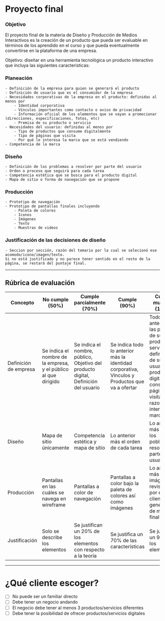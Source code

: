 # Proyecto final

### Objetivo
El proyecto final de la materia de Diseño y Producción de Medios Interactivos es la creación de un producto que pueda ser evaluable en términos de los aprendido en el curso y que pueda eventualmente convertirse en la plataforma de una empresa.

Objetivo: diseñar en una herramienta tecnológica un producto interactivo que incluya las siguientes caracteristicas:
### Planeación
	- Definición de la empresa para quien se generará el producto
    - Definición de usuario que es el consumidor de la empresa
    - Necesidades corporativas de la empresa en el producto: definidas al menos por
    	- Identidad corporativa
        - Vínculos importantes como contacto o aviso de privacidad
        - Información oficial de los elementos que se vayan a promocionar (direcciones, especificaciones, fotos, etc)
        - Premisa de su producto o servicio
	- Necesidades del usuario: definidas al menos por
    	- Tipo de productos que consume digitalmente
        - Tipo de páginas que visita
        - Por qué le interesa la marca que se está vendiendo
    - Competencia de la marca
### Diseño
	- Definición de los problemas a resolver por parte del usuario
    - Orden o proceso que seguirá para cada tarea
    - Competencia estética que se busca para el producto digital
    - Mapa de sitio o forma de navegación que se propone
### Producción
	- Prototipo de navegación
    - Prototipo de pantallas finales incluyendo
    	- Paleta de colores
        - Iconos
        - Imágenes
        - Texto
        - Muestras de videos
### Justificación de las decisiones de diseño
	- Seccion por sección, razón del temario por la cual se selecionó ese acomodo/icono/imagen/texto. 
    Si no está justificado y no parece tener sentido en el resto de la página, se restará del puntaje final.

___

## Rúbrica de evaluación


| Concepto | No cumple (50%) | Cumple parcialmente (70%) |	Cumple (90%)	| Cumple muy bien (100%) | Cumple sobresaliente (125%) |
| ---- | ---- | --- | --- |	--- | --- |
| Definición de empresa     | Se indica el nombre de la empresa, y el público al que dirigido     | Se indica el nombre, público, Objetivo del producto digital, Definición del usuario     | Se indica todo lo anterior más la identidad corporativa, Vínculos y Productos que va a ofertar | Todo lo anterior más las premisas de sus productos o servicios, la definición de sus usuarios por productos digitales consumidos, páginas visitadas y razones de interés de la marca | Todo lo anterior más el análisis de la competencia (digitalmente) de la marca. |
| Diseño	| Mapa de sitio únicamente | Competencia estética y mapa de sitio | Lo anterior más el orden de cada tarea | Lo anterior más todos los poblemas a resolver por parte del usuario | N/A |
| Producción 	| 	Pantallas en las cuáles se navega en wireframe	| 	Pantallas a color de navegación 	| Pantallas a color bajo la paleta de colores así como imágenes	| Lo anterior más textos e imágenes revisados por el cliente y generados de manera final 	| Lo anterior producido desde 0 en paqueterias como PSD, AI / fotos originales |
| Justificación | Solo se describe los elementos | Se justifican un 20% de los elementos con respecto a la teoría | Se justifica un 70% de las características | Se justifica un 90% de los elementos | Se justifican todos los elementos |

___

# ¿Qué cliente escoger?

- [ ] No puede ser un familiar directo
- [ ] Debe tener un negocio andando
- [ ] El negocio debe tener al menos 3 productos/servicios diferentes
- [ ] Debe tener la posibilidad de ofrecer productos/servicios digitales
